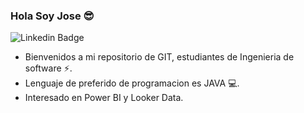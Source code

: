 ### Hola Soy Jose 😎

![Linkedin Badge](https://img.shields.io/badge/-JoseAlejandroMurillasZuñiga-blue?style=flat-square&logo=Linkedin&logoColor=white&link=https://www.linkedin.com/in/jose-alejandro-murillas-zu%C3%B1iga-3477331ab/)

- Bienvenidos a mi repositorio de GIT, estudiantes de Ingenieria de software ⚡.
- Lenguaje de preferido de programacion es JAVA 💻.
- Interesado en Power BI y Looker Data.

<!--
**JoseMurillas/JoseMurillas** is a ✨ _special_ ✨ repository because its `README.md` (this file) appears on your GitHub profile.

Here are some ideas to get you started:

- 🔭 I’m currently working on ...
- 🌱 I’m currently learning ...
- 👯 I’m looking to collaborate on ...
- 🤔 I’m looking for help with ...
- 💬 Ask me about ...
- 📫 How to reach me: ...
- 😄 Pronouns: ...
- ⚡ Fun fact: ...
-->
